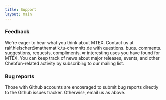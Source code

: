 ```yaml
---
title: Support
layout: main
---
```


### Feedback

We're eager to hear what you think about MTEX. Contact us at
ralf.hielscher@mathematik.tu-chemnitz.de with questions, bugs, comments,
suggestions, requests, compliments, or interesting uses you have found for
MTEX. You can keep track of news about major releases, events, and other
Chebfun-related activity by subscribing to our mailing list.

### Bug reports

Those with Github accounts are encouraged to submit bug reports directly to
the Github issues tracker. Otherwise, email us as above.
